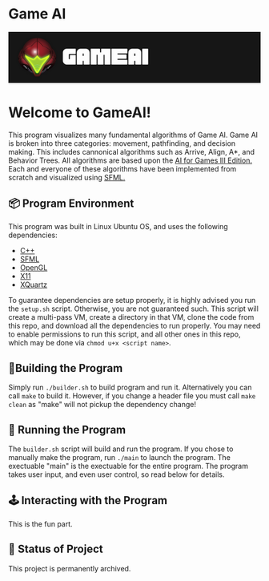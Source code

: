# Game AI

<img src="https://github.com/jdeda/GameAI/blob/main/images/banner_gameAI_01.png" alt="drawing" width="800"/>


# Welcome to GameAI!
This program visualizes many fundamental algorithms of Game AI. Game AI is broken into three categories: movement, pathfinding, and decision making. This includes cannonical algorithms such as Arrive, Align, A*, and Behavior Trees. All algorithms are based upon the [AI for Games III Edition.](https://www.amazon.com/AI-Games-Third-Ian-Millington/dp/1138483974/ref=pd_lpo_1?pd_rd_i=1138483974&psc=1) Each and everyone of these algorithms have been implemented from scratch and visualized using [SFML.](https://www.sfml-dev.org/)

## 📦 Program Environment
This program was built in Linux Ubuntu OS, and uses the following dependencies:
- [C++](https://cplusplus.com)
- [SFML](https://www.sfml-dev.org/)
- [OpenGL](https://www.opengl.org)
- [X11](https://www.x.org/wiki/)
- [XQuartz](https://www.xquartz.org)

To guarantee dependencies are setup properly, it is highly advised you run the `setup.sh` script. Otherwise, you are not guaranteed such. This script will create a multi-pass VM, create a directory in that VM, clone the code from this repo, and download all the dependencies to run properly. You may need to enable permissions to run this script, and all other ones in this repo, which may be done via `chmod u+x <script name>`.

## 🔨Building the Program
Simply run `./builder.sh` to build program and run it. Alternatively you can call `make` to build it. However, if you change a header file you must call `make clean` as "make" will not pickup the dependency change!

## &#129302; Running the Program
The `builder.sh` script will build and run the program. If you chose to manually make the program, run `./main` to launch the program. The exectuable "main" is the exectuable for the entire program. The program takes user input, and even user control, so read below for details.

## 🕹 Interacting with the Program
This is the fun part. 

## 🔧 Status of Project
This project is permanently archived.
